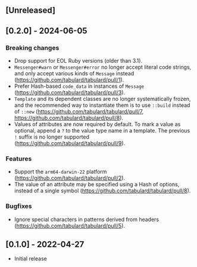 ## [Unreleased]

## [0.2.0] - 2024-06-05

### Breaking changes

- Drop support for EOL Ruby versions (older than 3.1).
- `Messenger#warn` or `Messenger#error` no longer accept literal code
    strings, and only accept various kinds of `Message` instead
    (https://github.com/tabulard/tabulard/pull/1).
- Prefer Hash-based `code_data` in instances of `Message`
    (https://github.com/tabulard/tabulard/pull/3).
- `Template` and its dependent classes are no longer systematically
    frozen, and the recommended way to instantiate them is to use
    `::build` instead of `::new`
    (https://github.com/tabulard/tabulard/pull/7, https://github.com/tabulard/tabulard/pull/8).
- Values of attributes are now required by default. To mark a value as
    optional, append a `?` to the value type name in a template. The
    previous `!` suffix is no longer supported
    (https://github.com/tabulard/tabulard/pull/9).

### Features

- Support the `arm64-darwin-22` platform (https://github.com/tabulard/tabulard/pull/2).
- The value of an attribute may be specified using a Hash of options,
    instead of a single symbol
    (https://github.com/tabulard/tabulard/pull/8).

### Bugfixes

- Ignore special characters in patterns derived from headers
    (https://github.com/tabulard/tabulard/pull/5).

## [0.1.0] - 2022-04-27

- Initial release
